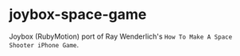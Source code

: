 joybox-space-game
=================

Joybox (RubyMotion) port of Ray Wenderlich's `How To Make A Space Shooter iPhone Game`.
